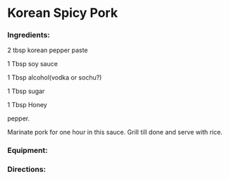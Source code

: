 # Korean Spicy Pork

### Ingredients:

2 tbsp korean pepper paste

1 Tbsp soy sauce

1 Tbsp alcohol(vodka or sochu?)

1 Tbsp sugar

1 Tbsp Honey

pepper. 

Marinate pork for one hour in this sauce. Grill till done and serve with rice.

### Equipment:

### Directions: